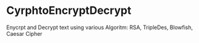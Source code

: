 # CyrphtoEncryptDecrypt
Enycrpt and Decrypt text using various Algoritm: RSA, TripleDes, Blowfish, Caesar Cipher
